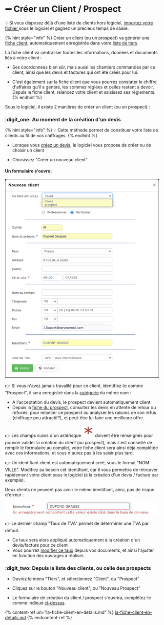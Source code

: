 # ➖ Créer un Client / Prospect



:bulb: Si vous disposez déjà d'une liste de clients hors logiciel, [importez votre fichier ](../importer.md)sous le logiciel et gagnez un précieux temps de saisie.



{% hint style="info" %}
Créer un client (ou un prospect) va générer une [fiche client](la-fiche-client-en-details.md), automatiquement enregistrée dans votre [liste de tiers](../les-listes-de-tiers.md).

La fiche client va centraliser toutes les informations, données et documents liés à votre client :

*   Ses coordonnées bien sûr, mais aussi les chantiers commandés par ce client, ainsi que les devis et factures qui ont été créés pour lui.


* C'est également sur la fiche client que vous pourrez constater le chiffre d'affaires qu'il a généré, les sommes réglées et celles restant à devoir. Depuis la fiche client, relancez votre client et saisissez ses règlements.
{% endhint %}



Sous le logiciel, il existe 2 manières de créer un client (ou un prospect) :



### :digit_one: Au moment de la création d'un devis

{% hint style="info" %}
:bulb: Cette méthode permet de constituer votre liste de clients au fil de vos chiffrages.
{% endhint %}

*   Lorsque vous [créez un devis](broken-reference), le logiciel vous propose de créer ou de choisir un client


* Choisissez "Créer un nouveau client"

####

#### Un formulaire s'ouvre :

![](../../../.gitbook/assets/screenshot-171d-.png)



:point_right: Si vous n'avez jamais travaillé pour ce client, identifiez-le comme "Prospect", il sera enregistré dans la [catégorie](../categories-et-groupes-de-tiers.md#categories) du même nom :

* A l'acceptation du devis, le prospect devient automatiquement client
* Depuis la [fiche du prospect](la-fiche-client-en-details.md), consultez les devis en attente de retour ou refusés, pour relancer ce prospect ou analyser les raisons de son refus (chiffrage peu attractif?), et peut-être lui faire une meilleure offre.



:point_right: Les champs suivis d'un astérisque![](../../../.gitbook/assets/screenshot-172-.png)doivent être renseignés pour pouvoir valider la création du client (ou prospect), mais il est conseillé de remplir le formulaire au complet, votre fiche client sera ainsi déjà complétée avec ces informations, et vous n'aurez pas à les saisir plus tard.



:point_right: Un identifiant client est automatiquement créé, sous le format "NOM VILLE". Modifiez au besoin cet identifiant, car il vous permettra de retrouver rapidement votre client sous le logiciel (à la création d'un devis / facture par exemple).

Deux clients ne peuvent pas avoir le même identifiant, ainsi, pas de risque d'erreur :

![](../../../.gitbook/assets/screenshot-174-.png)



:point_right: Le dernier champ "Taux de TVA" permet de déterminer une TVA par défaut. 

* Ce taux sera alors appliqué automatiquement à la création d'un devis/facture pour ce client
* Vous pourrez [modifier ce taux](../../les-devis/creer-and-saisir-un-devis/tva-multiple.md) depuis vos documents, et ainsi l'ajuster en fonction des ouvrages à réaliser.



### :digit_two:  Depuis la liste des clients, ou celle des prospects

*   Ouvrez le menu "Tiers", et sélectionnez "Client", ou "Prospect"


*   Cliquez sur le bouton "Nouveau client", ou "Nouveau Prospect"


* Le formulaire de création du client / prospect s'ouvrira, complétez-le comme indiqué [ci-dessus](./#un-formulaire-souvre).



{% content-ref url="la-fiche-client-en-details.md" %}
[la-fiche-client-en-details.md](la-fiche-client-en-details.md)
{% endcontent-ref %}

